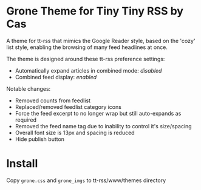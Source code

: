 Grone Theme for Tiny Tiny RSS by Cas
============

A theme for tt-rss that mimics the Google Reader style, based on the 'cozy'
list style, enabling the browsing of many feed headlines at once.

The theme is designed around these tt-rss preference settings:
 - Automatically expand articles in combined mode: _disabled_
 - Combined feed display: _enabled_

Notable changes:
 * Removed counts from feedlist
 * Replaced/removed feedlist category icons
 * Force the feed excerpt to no longer wrap but still auto-expands as required
 * Removed the feed name tag due to inability to control it's size/spacing
 * Overall font size is 13px and spacing is reduced
 * Hide publish button


Install
======

Copy `grone.css` and `grone_imgs` to tt-rss/www/themes directory
